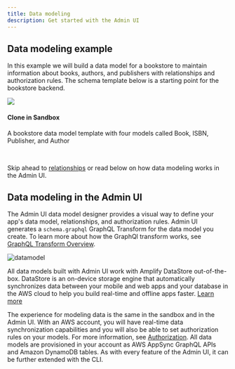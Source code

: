 ```yaml
---
title: Data modeling
description: Get started with the Admin UI
---
```


## Data modeling example

In this example we will build a data model for a bookstore to maintain information about books, authors, and publishers with relationships and authorization rules. The schema template below is a starting point for the bookstore backend.

<docs-card external url="https://sandbox.amplifyapp.com/schema-design/4f1a9f51-5783-4da5-9db1-60ce071e6539/clone" containertag="amplify-external-link">
        <img slot="graphic" src="~/images/console/adminui.svg" />
        <h4 slot="heading">Clone in Sandbox</h4>
        <p slot="description">A bookstore data model template with four models called Book, ISBN, Publisher, and Author</p>
</docs-card>
<br/>

Skip ahead to [relationships](~/console/data/relationships.md) or read below on how data modeling works in the Admin UI.

## Data modeling in the Admin UI

The Admin UI data model designer provides a visual way to define your app's data model, relationships, and authorization rules. Admin UI generates a `schema.graphql` GraphQL Transform for the data model you create. To learn more about how the GraphQl transform works, see [GraphQL Transform Overview](~/cli/graphql-transformer/overview.md). 

![datamodel](~/images/console/datamodel.gif)

All data models built with Admin UI work with Amplify DataStore out-of-the-box. DataStore is an on-device storage engine that automatically synchronizes data between your mobile and web apps and your database in the AWS cloud to help you build real-time and offline apps faster. [Learn more](https://docs.awsamplifyconsole.com/lib/datastore/getting-started/)

The experience for modeling data is the same in the sandbox and in the Admin UI. With an AWS account, you will have real-time data synchronization capabilities and you will also be able to set authorization rules on your models. For more information, see [Authorization](~/console/authz/authorization.md). All data models are provisioned in your account as AWS AppSync GraphQL APIs and Amazon DynamoDB tables. As with every feature of the Admin UI, it can be further extended with the CLI.